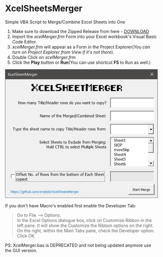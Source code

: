 # XcelSheetsMerger
 Simple VBA Script to Merge/Combine Excel Sheets into One

1. Make sure to download the Zipped Release from here - [DOWNLOAD](https://github.com/erajtob/XcelSheetsMerger/releases/tag/v1.0)
2. Import the *xcelMerger.frm* Form into your Excel workbook's Visual Basic Code Editor.
3. *xcelMerger.frm* will appear as a Form in the Project Explorer(*You can turn on Project Explorer from View if it's not there*).
4. Double Click on *xcelMerger.frm*
5. Click the **Play** button or **Run**(You can use shortcut **F5** to Run as well.)

![GitHub Logo](https://github.com/erajtob/XcelSheetsMerger/blob/main/screen.jpg)  

If you don't have Macro's enabled first enable the Developer Tab:  
> Go to File –> Options.  
> In the Excel Options dialogue box, click on Customize Ribbon in the left pane. It will show the Customize the Ribbon options on the right.  
> On the right, within the Main Tabs pane, check the Developer option.  
> Click OK.  

PS: XcelMerger.bas is DEPRECATED and not being updated anymore use the GUI version.
